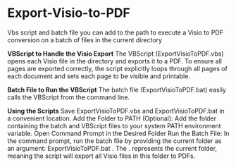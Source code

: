 # Export-Visio-to-PDF
Vbs script and batch file you can add to the path to execute a Visio to PDF conversion on a batch of files in the current directory

**VBScript to Handle the Visio Export**
The VBScript (ExportVisioToPDF.vbs) opens each Visio file in the directory and exports it to a PDF. To ensure all pages are exported correctly, the script explicitly loops through all pages of each document and sets each page to be visible and printable.

**Batch File to Run the VBScript**
The batch file (ExportVisioToPDF.bat) easily calls the VBScript from the command line.

**Using the Scripts**
Save ExportVisioToPDF.vbs and ExportVisioToPDF.bat in a convenient location.
Add the Folder to PATH (Optional): Add the folder containing the batch and VBScript files to your system PATH environment variable.
Open Command Prompt in the Desired Folder
Run the Batch File: In the command prompt, run the batch file by providing the current folder as an argument:
ExportVisioToPDF.bat .
The . represents the current folder, meaning the script will export all Visio files in this folder to PDFs.
